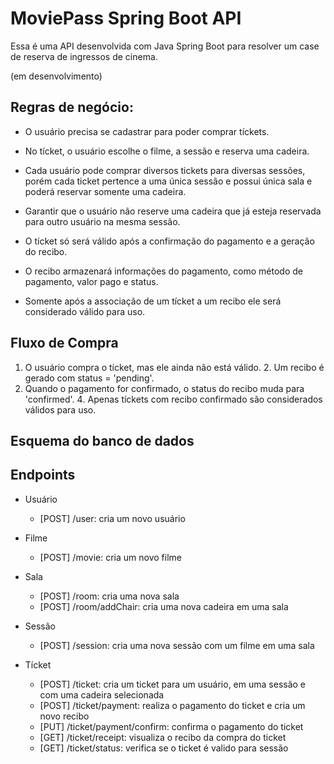 # MoviePass Spring Boot API

Essa é uma API desenvolvida com Java Spring Boot para resolver um case de reserva de ingressos de cinema.

(em desenvolvimento)

## Regras de negócio:
- O usuário precisa se cadastrar para poder comprar tíckets.

- No tícket, o usuário escolhe o filme, a sessão e reserva uma cadeira.

- Cada usuário pode comprar diversos tickets para diversas sessões, porém cada ticket pertence a uma única sessão e possui única sala e poderá reservar somente uma cadeira.

- Garantir que o usuário não reserve uma cadeira que já esteja reservada para outro usuário na mesma sessão.

- O tícket só será válido após a confirmação do pagamento e a geração do recibo.

- O recibo armazenará informações do pagamento, como método de pagamento, valor pago e status.

- Somente após a associação de um tícket a um recibo ele será considerado válido para uso.

## Fluxo de Compra
1. O usuário compra o tícket, mas ele ainda não está válido.
2️. Um recibo é gerado com status = 'pending'.
3. Quando o pagamento for confirmado, o status do recibo muda para 'confirmed'.
4️. Apenas tíckets com recibo confirmado são considerados válidos para uso.

## Esquema do banco de dados

## Endpoints

- Usuário
   - [POST] /user: cria um novo usuário

- Filme
   - [POST] /movie: cria um novo filme

- Sala
   - [POST] /room: cria uma nova sala
   - [POST] /room/addChair: cria uma nova cadeira em uma sala

- Sessão
   - [POST] /session: cria uma nova sessão com um filme em uma sala

- Tícket
   - [POST] /ticket: cria um ticket para um usuário, em uma sessão e com uma cadeira selecionada
   - [POST] /ticket/payment: realiza o pagamento do ticket e cria um novo recibo
   - [PUT] /ticket/payment/confirm: confirma o pagamento do ticket
   - [GET] /ticket/receipt: visualiza o recibo da compra do ticket
   - [GET] /ticket/status: verifica se o ticket é valido para sessão